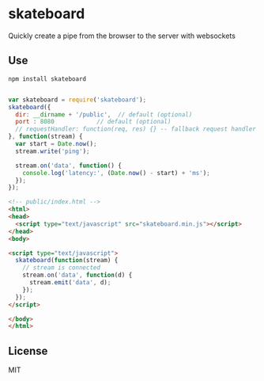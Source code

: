 # skateboard

Quickly create a pipe from the browser to the server with websockets

## Use

`npm install skateboard`


```javascript

var skateboard = require('skateboard');
skateboard({
  dir: __dirname + '/public',  // default (optional)
  port : 8080            // default (optional)
  // requestHandler: function(req, res) {} -- fallback request handler
}, function(stream) {
  var start = Date.now();
  stream.write('ping');

  stream.on('data', function() {
    console.log('latency:', (Date.now() - start) + 'ms');
  });
});

```

```html
<!-- public/index.html -->
<html>
<head>
  <script type="text/javascript" src="skateboard.min.js"></script>
</head>
<body>

<script type="text/javascript">
  skateboard(function(stream) {
    // stream is connected
    stream.on('data', function(d) {
      stream.emit('data', d);
    });
  });
</script>

</body>
</html>

```

## License

MIT
